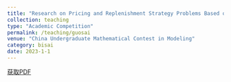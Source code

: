 ```yaml
---
title: "Research on Pricing and Replenishment Strategy Problems Based on Time Series Analysis and Greedy Algorithm"
collection: teaching
type: "Academic Competition"
permalink: /teaching/guosai
venue: "China Undergraduate Mathematical Contest in Modeling"
category: bisai
date: 2023-1-1
---
```


[获取PDF](http://ShangrunLu666.github.io/files/基于时间序列分析与贪心算法的定价与补货策略问题研究.pdf)
